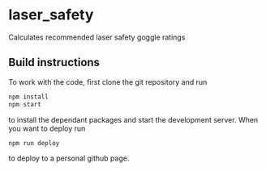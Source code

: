 # laser_safety
Calculates recommended laser safety goggle ratings

## Build instructions

To work with the code, first clone the git repository and run
```bash
npm install
npm start
```
to install the dependant packages and start the development server. When you want to deploy run
```bash
npm run deploy
```
to deploy to a personal github page.
